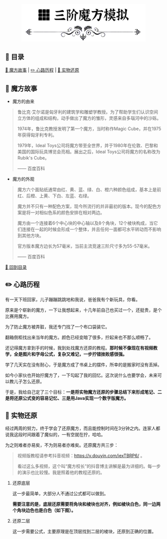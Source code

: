 <p align="center">
    <img width="400px" src="https://github.com/clos0710/Rubik-Cube/blob/master/img/Cube.png" />
</p>

## 📖 目录

[📰 魔方故事](https://github.com/clos0710/Rubik-Cube#%EF%B8%8F-%E9%AD%94%E6%96%B9%E6%95%85%E4%BA%8B) | [✏️ 心路历程](https://github.com/clos0710/Rubik-Cube#%EF%B8%8F-%E5%BF%83%E8%B7%AF%E5%8E%86%E7%A8%8B) | [🤨 实物还原](https://github.com/clos0710/Rubik-Cube#-%E5%AE%9E%E7%89%A9%E8%BF%98%E5%8E%9F)

## 📰 魔方故事

- 魔方的由来

> 鲁比克·艾尔诺是匈牙利的建筑学和雕塑学教授。为了帮助学生们认识空间立方体的组成和结构，动手做出了魔方的雏形，灵感来自多瑙河中的沙砾。
>
> 1974年，鲁比克教授发明了第一个魔方，当时称作Magic Cube，并在1975年获得匈牙利专利。
>
> 1979年，Ideal Toys公司将魔方带至全世界，并于1980年在伦敦、巴黎和美国的国际玩具博览会亮相。展出之后，Ideal Toys公司将魔方的名称改为Rubik's Cube。
>
> —— 百度百科

- 魔方的外观

> 魔方六个面贴纸通常由红、黄、蓝、绿、白、橙六种颜色组成，基本上是前红、后橙、上黄、下白、左蓝、右绿。
>
> 魔方并不只有一种配色方案，现今所流行的并非最初的版本。现今的配色方案是将一对相似色系的颜色安排在相对两边。
>
> 魔方由一个连接着6个中心块的中心轴以及8个角块，12个棱块构成，当它们连接在一起的时候会形成一个整体，并且任何一面都可水平转动而不影响到其他方块。
>
> 官方版本魔方边长为57毫米，当前主流竞速三阶尺寸多为55-57毫米。
>
> —— 百度百科

[🚀 回到目录](https://github.com/clos0710/Rubik-Cube#-%E7%9B%AE%E5%BD%95)

## ✏️ 心路历程

有一天下班回家，儿子蹦蹦跳跳地和我说，爸爸我有个新玩具，你看。

原来是个崭新的魔方，一下让我想起来，十几年前自己也买过一个，还挺贵，是个比赛用魔方。

为了防止魔方被弄脏，我还专门找了一个布口袋装它。

翻箱倒柜找出来当年的魔方。颜色已经变暗了很多，拧起来也不那么顺畅了。

还记得魔方拿到手的时候，我到处找魔方还原的教程。**那时候不像现在有视频教学，全是图片和字母公式，复杂又难记，一步拧错挫败感很强。**

学了几天实在没有耐心，于是魔方成了书桌上的摆件，所幸的是搬家时没有丢掉。

如今小家伙也开始拧魔方了，一下勾起了我的回忆。这次说什么也要学会，未来可以教儿子怎么还原。

于是，我给自己定了三个目标：**一是将实物魔方还原的步骤总结下来形成笔记、二是将还原公式变的容易记忆、三是用Java实现一个数字版魔方。**

## 🤨 实物还原

经过两周的努力，终于学会了还原魔方，而且能控制时间在3分钟之内。连家人都说我这段时间跟着了魔似的，一有空就在拧，哈哈。

为之则难者亦易矣，不为则易者亦难矣。还原魔方共三步：

> 视频版教程请参考抖音视频：https://v.douyin.com/iexTBRP6/ 。
> 
> 看过这么多视频，这个叫“魔方校长”的抖音博主讲解是最为详细的。每一步的演示也比较慢。我是照着他的教程还原的。

1. 还原底层

    这一步最简单，大部分人不通过公式都可以做到。
  
    **需要注意的是，底层还原需要将角块和棱块也对齐，例如棱块白色，同一边两个角块边色也是白色（如下图）。**
  
  
  
2. 还原二层

    这一步需要公式，主要原理是在顶层找到二层的棱块，还原到正确的位置。
  
  